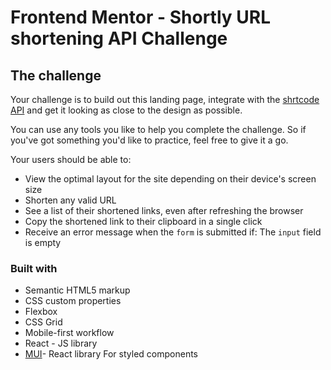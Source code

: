 # Frontend Mentor - Shortly URL shortening API Challenge

## The challenge

Your challenge is to build out this landing page, integrate with the [shrtcode API](https://app.shrtco.de/) and get it looking as close to the design as possible.

You can use any tools you like to help you complete the challenge. So if you've got something you'd like to practice, feel free to give it a go.

Your users should be able to:

- View the optimal layout for the site depending on their device's screen size
- Shorten any valid URL
- See a list of their shortened links, even after refreshing the browser
- Copy the shortened link to their clipboard in a single click
- Receive an error message when the `form` is submitted if:
  The `input` field is empty

### Built with
 - Semantic HTML5 markup
 - CSS custom properties
 - Flexbox
 - CSS Grid
 - Mobile-first workflow
 - React - JS library
 - [MUI](https://mui.com/)- React library For styled components
